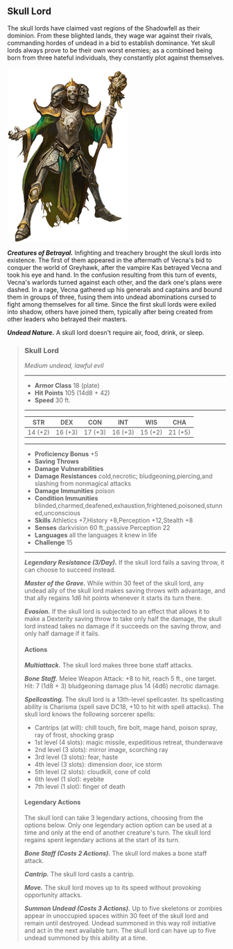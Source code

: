 ## Skull Lord
The skull lords have claimed vast regions of the Shadowfell as their dominion. From these blighted lands, they wage war against their rivals, commanding hordes of undead in a bid to establish dominance. Yet skull lords always prove to be their own worst enemies; as a combined being born from three hateful individuals, they constantly plot against themselves.

![Skull Lord](SkullLord.png) 

***Creatures of Betrayal.*** Infighting and treachery brought the skull lords into existence. The first of them appeared in the aftermath of Vecna's bid to conquer the world of Greyhawk, after the vampire Kas betrayed Vecna and took his eye and hand. In the confusion resulting from this turn of events, Vecna's warlords turned against each other, and the dark one's plans were dashed. In a rage, Vecna gathered up his generals and captains and bound them in groups of three, fusing them into undead abominations cursed to fight among themselves for all time. Since the first skull lords were exiled into shadow, others have joined them, typically after being created from other leaders who betrayed their masters.

***Undead Nature.*** A skull lord doesn't require air, food, drink, or sleep.

>### Skull Lord
>*Medium undead, lawful evil*
>___
>- **Armor Class** 18 (plate)
>- **Hit Points** 105 (14d8 + 42)
>- **Speed** 30 ft.
>___
>|**STR**|**DEX**|**CON**|**INT**|**WIS**|**CHA**|
>|:---:|:---:|:---:|:---:|:---:|:---:|
>|14 (+2)|16 (+3)|17 (+3)|16 (+3)|15 (+2)|21 (+5)|
>
>___
>- **Proficiency Bonus** +5
>- **Saving Throws** 
>- **Damage Vulnerabilities** 
>- **Damage Resistances** cold,necrotic; bludgeoning,piercing,and slashing from nonmagical attacks
>- **Damage Immunities** poison
>- **Condition Immunities** blinded,charmed,deafened,exhaustion,frightened,poisoned,stunned,unconscious
>- **Skills** Athletics +7,History +8,Perception +12,Stealth +8
>- **Senses** darkvision 60 ft.,passive Perception 22
>- **Languages** all the languages it knew in life
>- **Challenge** 15
>___
>***Legendary Resistance (3/Day).*** If the skull lord fails a saving throw, it can choose to succeed instead.
>
>***Master of the Grave.*** While within 30 feet of the skull lord, any undead ally of the skull lord makes saving throws with advantage, and that ally regains 1d6 hit points whenever it starts its turn there.
>
>***Evasion.*** If the skull lord is subjected to an effect that allows it to make a Dexterity saving throw to take only half the damage, the skull lord instead takes no damage if it succeeds on the saving throw, and only half damage if it fails.
>
>#### Actions
>***Multiattack.*** The skull lord makes three bone staff attacks.
>
>***Bone Staff.*** Melee Weapon Attack: +8 to hit, reach 5 ft., one target. Hit: 7 (1d8 + 3) bludgeoning damage plus 14 (4d6) necrotic damage.
>
>***Spellcasting.*** The skull lord is a 13th-level spellcaster. Its spellcasting ability is Charisma (spell save DC18, +10 to hit with spell attacks). The skull lord knows the following sorcerer spells:
>* Cantrips (at will): chill touch, fire bolt, mage hand, poison spray, ray of frost, shocking grasp
>* 1st level (4 slots): magic missile, expeditious retreat, thunderwave
>* 2nd level (3 slots): mirror image, scorching ray
>* 3rd level (3 slots): fear, haste
>* 4th level (3 slots): dimension door, ice storm
>* 5th level (2 slots): cloudkill, cone of cold
>* 6th level (1 slot): eyebite
>* 7th level (1 slot): finger of death
>
>#### Legendary Actions
>The skull lord can take 3 legendary actions, choosing from the options below. Only one legendary action option can be used at a time and only at the end of another creature's turn. The skull lord regains spent legendary actions at the start of its turn.
>
>***Bone Staff (Costs 2 Actions).*** The skull lord makes a bone staff attack.
>
>***Cantrip.*** The skull lord casts a cantrip.
>
>***Move.*** The skull lord moves up to its speed without provoking opportunity attacks.
>
>***Summon Undead (Costs 3 Actions).*** Up to five skeletons or zombies appear in unoccupied spaces within 30 feet of the skull lord and remain until destroyed. Undead summoned in this way roll initiative and act in the next available turn. The skull lord can have up to five undead summoned by this ability at a time.
>
